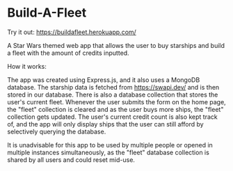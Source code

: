 # Build-A-Fleet
Try it out: https://buildafleet.herokuapp.com/

A Star Wars themed web app that allows the user to buy starships and build a fleet with the amount of credits inputted. 

How it works:

The app was created using Express.js, and it also uses a MongoDB database. The starship data is fetched from https://swapi.dev/ and is then stored in our database. There is also a database collection that stores the user's current fleet. Whenever the user submits the form on the home page, the "fleet" collection is cleared and as the user buys more ships, the "fleet" collection gets updated. The user's current credit count is also kept track of, and the app will only display ships that the user can still afford by selectively querying the database.

It is unadvisable for this app to be used by multiple people or opened in multiple instances simultaneously, as the "fleet" database collection is shared by all users and could reset mid-use.
